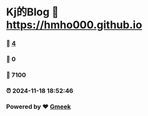 # Kj的Blog :link: https://hmho000.github.io 
### :page_facing_up: [4](https://hmho000.github.io/tag.html) 
### :speech_balloon: 0 
### :hibiscus: 7100 
### :alarm_clock: 2024-11-18 18:52:46 
### Powered by :heart: [Gmeek](https://github.com/Meekdai/Gmeek)
